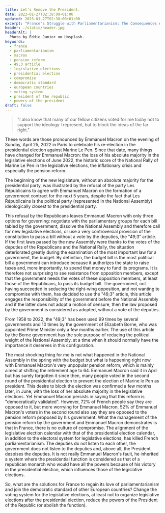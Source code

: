 ```yaml
---
title: Let’s Remove the President.
date: 2023-01-27T02:38:00+01:00
updated: 2023-01-27T02:38:00+01:00
excerpt: "France's Struggle with Parliamentarianism: The Consequences of Macron's Pension Reform"
header: ./static/header.jpg
headerAlt: |
  Photo by Eddie Junior on Unsplash.
keywords:
  - france
  - parliamentarianism
  - macron
  - pension reform
  - 49;3 article
  - legislative elections
  - presidential election
  - compromise
  - democratic standard
  - european countries
  - voting system
  - president of the republic
  - powers of the president
draft: false
---
```


> "I also know that many of our fellow citizens voted for me today not to support the ideology I represent, but to block the ideas of the far right."

These words are those pronounced by Emmanuel Macron on the evening of Sunday, April 25, 2022 in Paris to celebrate his re-election in the presidential election against Marine Le Pen. Since that date, many things have changed for Emmanuel Macron: the loss of his absolute majority in the legislative elections of June 2022, the historic score of the National Rally of Marine Le Pen in the legislative elections, the inflationary crisis and especially the pension reform.

The beginning of the new legislature, without an absolute majority for the presidential party, was illustrated by the refusal of the party Les Républicains to agree with Emmanuel Macron on the formation of a government contract for the next 5 years, despite the fact that Les Républicains is the political party (represented in the National Assembly) ideologically closest to the presidential party.

This refusal by the Republicans leaves Emmanuel Macron with only three options for governing: negotiate with the parliamentary groups for each bill tabled by the government, dissolve the National Assembly and therefore call for new legislative elections, or use a very controversial provision of the constitution to pass a bill without a vote by the deputies, the "49;3" article. If the first laws passed by the new Assembly were thanks to the votes of the deputies of the Republicans and the National Rally, the situation deteriorated greatly during the examination of the most important law for a government, the budget. By definition, the budget bill is the most political bill a government can introduce because it authorizes the state to raise taxes and, more importantly, to spend that money to fund its programs. It is therefore not surprising to see resistance from opposition members, except that the government needs the votes of these opposition members, at least those of the Republicans, to pass its budget bill. The government, not having succeeded in seducing the right-wing opposition, and not wanting to compromise with them, has decided to use the "49;3" article, this article engages the responsibility of the government before the National Assembly and if the latter does not adopt a motion of censure, then the law proposed by the government is considered as adopted, without a vote of the deputies.

From 1958 to 2022, the "49;3" has been used 99 times by several governments and 10 times by the government of Elizabeth Borne, who was appointed Prime Minister only a few months earlier. The use of this article by the Borne government has the sole purpose of reducing the political weight of the National Assembly, at a time when it should normally have the importance it deserves in this configuration.

The most shocking thing for me is not what happened in the National Assembly in the spring with the budget but what is happening right now with Emmanuel Macron's very unpopular pension reform, which is mainly aimed at shifting the retirement age to 64. Emmanuel Macron said it in April but has surely forgotten it since then, many people voted in the second round of the presidential election to prevent the election of Marine le Pen as president. This desire to block the election was confirmed a few months later, in June, with the loss of her absolute majority in the legislative elections. Yet Emmanuel Macron persists in saying that this reform is "democratically validated". However, 72% of French people say they are opposed to it, but more worrying for Emmanuel Macron, 52% of Emmanuel Macron's voters in the second round also say they are opposed to the pension reform proposed by his government. What the management of the pension reform by the government and Emmanuel Macron demonstrates is that in France, there is no culture of compromise. The alignment of the legislative election calendar with that of the presidential election calendar, in addition to the electoral system for legislative elections, has killed French parliamentarianism. The deputies do not listen to each other, the government does not listen to the deputies and, above all, the President despises the deputies. It is not really Emmanuel Macron's fault, he inherited a system where the presidential function is considered as that of a republican monarch who would have all the powers because of his victory in the presidential election, which influences those of the legislative elections.

So, what are the solutions for France to regain its love of parliamentarianism and join the democratic standard of other European countries? Change the voting system for the legislative elections, at least not to organize legislative elections after the presidential election, reduce the powers of the President of the Republic (or abolish the function).
